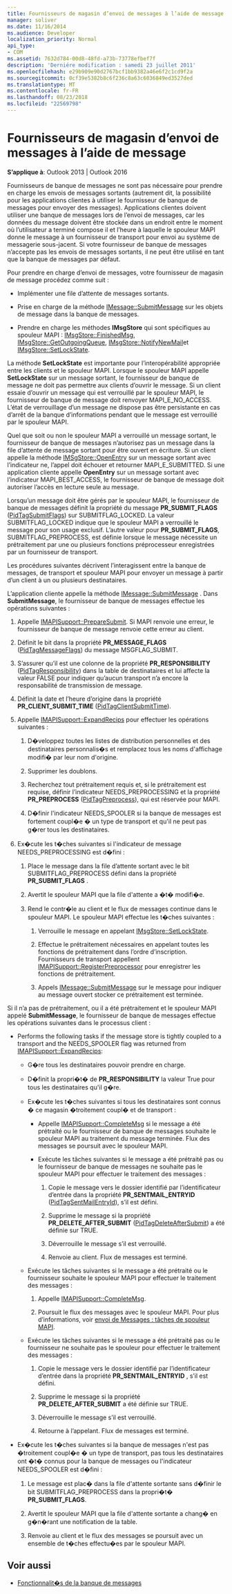 ```yaml
---
title: Fournisseurs de magasin d’envoi de messages à l’aide de message
manager: soliver
ms.date: 11/16/2014
ms.audience: Developer
localization_priority: Normal
api_type:
- COM
ms.assetid: 7632d784-00d8-48fd-a73b-73778efbef7f
description: 'Derniére modification : samedi 23 juillet 2011'
ms.openlocfilehash: e29b909e90d2767bcf1bb9382a46e6f2c1cd9f2a
ms.sourcegitcommit: 0cf39e5382b8c6f236c8a63c6036849ed3527ded
ms.translationtype: MT
ms.contentlocale: fr-FR
ms.lasthandoff: 08/23/2018
ms.locfileid: "22569798"
---
```

# <a name="sending-messages-by-using-message-store-providers"></a>Fournisseurs de magasin d’envoi de messages à l’aide de message

**S’applique à**: Outlook 2013 | Outlook 2016 
  
Fournisseurs de banque de messages ne sont pas nécessaire pour prendre en charge les envois de messages sortants (autrement dit, la possibilité pour les applications clientes à utiliser le fournisseur de banque de messages pour envoyer des messages). Applications clientes doivent utiliser une banque de messages lors de l’envoi de messages, car les données du message doivent être stockée dans un endroit entre le moment où l’utilisateur a terminé compose il et l’heure à laquelle le spouleur MAPI donne le message à un fournisseur de transport pour envoi au système de messagerie sous-jacent. Si votre fournisseur de banque de messages n’accepte pas les envois de messages sortants, il ne peut être utilisé en tant que la banque de messages par défaut.
  
Pour prendre en charge d’envoi de messages, votre fournisseur de magasin de message procédez comme suit :
  
- Implémenter une file d’attente de messages sortants.
    
- Prise en charge de la méthode [IMessage::SubmitMessage](imessage-submitmessage.md) sur les objets de message dans la banque de messages. 
    
- Prendre en charge les méthodes **IMsgStore** qui sont spécifiques au spouleur MAPI : [IMsgStore::FinishedMsg](imsgstore-finishedmsg.md), [IMsgStore::GetOutgoingQueue](imsgstore-getoutgoingqueue.md), [IMsgStore::NotifyNewMail](imsgstore-notifynewmail.md)et [IMsgStore::SetLockState](imsgstore-setlockstate.md).
    
La méthode **SetLockState** est importante pour l’interopérabilité appropriée entre les clients et le spouleur MAPI. Lorsque le spouleur MAPI appelle **SetLockState** sur un message sortant, le fournisseur de banque de message ne doit pas permettre aux clients d’ouvrir le message. Si un client essaie d’ouvrir un message qui est verrouillé par le spouleur MAPI, le fournisseur de banque de message doit renvoyer MAPI_E_NO_ACCESS. L’état de verrouillage d’un message ne dispose pas être persistante en cas d’arrêt de la banque d’informations pendant que le message est verrouillé par le spouleur MAPI. 
  
Quel que soit ou non le spouleur MAPI a verrouillé un message sortant, le fournisseur de banque de messages n’autorisez pas un message dans la file d’attente de message sortant pour être ouvert en écriture. Si un client appelle la méthode [IMSgStore::OpenEntry](imsgstore-openentry.md) sur un message sortant avec l’indicateur ne, l’appel doit échouer et retourner MAPI_E_SUBMITTED. Si une application cliente appelle **OpenEntry** sur un message sortant avec l’indicateur MAPI_BEST_ACCESS, le fournisseur de banque de message doit autoriser l’accès en lecture seule au message. 
  
Lorsqu’un message doit être gérés par le spouleur MAPI, le fournisseur de banque de messages définit la propriété du message **PR_SUBMIT_FLAGS** ([PidTagSubmitFlags](pidtagsubmitflags-canonical-property.md)) sur SUBMITFLAG_LOCKED. La valeur SUBMITFLAG_LOCKED indique que le spouleur MAPI a verrouillé le message pour son usage exclusif. L’autre valeur pour **PR_SUBMIT_FLAGS**, SUBMITFLAG_PREPROCESS, est définie lorsque le message nécessite un prétraitement par une ou plusieurs fonctions préprocesseur enregistrées par un fournisseur de transport.
  
Les procédures suivantes décrivent l’interagissent entre la banque de messages, de transport et spouleur MAPI pour envoyer un message à partir d’un client à un ou plusieurs destinataires. 
  
L’application cliente appelle la méthode [IMessage::SubmitMessage](imessage-submitmessage.md) . Dans **SubmitMessage**, le fournisseur de banque de messages effectue les opérations suivantes :
  
1. Appelle [IMAPISupport::PrepareSubmit](imapisupport-preparesubmit.md). Si MAPI renvoie une erreur, le fournisseur de banque de message renvoie cette erreur au client.
    
2. Définit le bit dans la propriété **PR_MESSAGE_FLAGS** ([PidTagMessageFlags](pidtagmessageflags-canonical-property.md)) du message MSGFLAG_SUBMIT.
    
3. S’assurer qu’il est une colonne de la propriété **PR_RESPONSIBILITY** ([PidTagResponsibility](pidtagresponsibility-canonical-property.md)) dans la table de destinataires et lui affecte la valeur FALSE pour indiquer qu’aucun transport n’a encore la responsabilité de transmission de message.
    
4. Définit la date et l’heure d’origine dans la propriété **PR_CLIENT_SUBMIT_TIME** ([PidTagClientSubmitTime](pidtagclientsubmittime-canonical-property.md)).
    
5. Appelle [IMAPISupport::ExpandRecips](imapisupport-expandrecips.md) pour effectuer les opérations suivantes : 
    
    1. D�veloppez toutes les listes de distribution personnelles et des destinataires personnalis�s et remplacez tous les noms d'affichage modifi� par leur nom d'origine.
        
    2. Supprimer les doublons.
        
    3. Recherchez tout prétraitement requis et, si le prétraitement est requise, définir l’indicateur NEEDS_PREPROCESSING et la propriété **PR_PREPROCESS** ([PidTagPreprocess](pidtagpreprocess-canonical-property.md)), qui est réservée pour MAPI. 
        
    4. D�finir l'indicateur NEEDS_SPOOLER si la banque de messages est fortement coupl�e � un type de transport et qu'il ne peut pas g�rer tous les destinataires. 
    
6. Ex�cute les t�ches suivantes si l'indicateur de message NEEDS_PREPROCESSING est d�fini :
    
    1. Place le message dans la file d’attente sortant avec le bit SUBMITFLAG_PREPROCESS défini dans la propriété **PR_SUBMIT_FLAGS** . 
        
    2. Avertit le spouleur MAPI que la file d'attente a �t� modifi�e.
        
    3. Rend le contr�le au client et le flux de messages continue dans le spouleur MAPI. Le spouleur MAPI effectue les t�ches suivantes : 
    
       1. Verrouille le message en appelant [IMsgStore::SetLockState](imsgstore-setlockstate.md).
            
       2. Effectue le prétraitement nécessaires en appelant toutes les fonctions de prétraitement dans l’ordre d’inscription. Fournisseurs de transport appellent [IMAPISupport::RegisterPreprocessor](imapisupport-registerpreprocessor.md) pour enregistrer les fonctions de prétraitement. 
            
       3. Appels [IMessage::SubmitMessage](imessage-submitmessage.md) sur le message pour indiquer au message ouvert stocker ce prétraitement est terminée. 
    
Si il n’a pas de prétraitement, ou il a été prétraitement et le spouleur MAPI appelé **SubmitMessage**, le fournisseur de banque de messages effectue les opérations suivantes dans le processus client : 
  
- Performs the following tasks if the message store is tightly coupled to a transport and the NEEDS_SPOOLER flag was returned from [IMAPISupport::ExpandRecips](imapisupport-expandrecips.md):
    
   - G�re tous les destinataires pouvoir prendre en charge.
    
   - D�finit la propri�t� de **PR_RESPONSIBILITY** la valeur True pour tous les destinataires qu'il g�re. 
    
   - Ex�cute les t�ches suivantes si tous les destinataires sont connus � ce magasin �troitement coupl� et de transport : 
    
     - Appelle [IMAPISupport::CompleteMsg](imapisupport-completemsg.md) si le message a été prétraité ou le fournisseur de banque de messages souhaite le spouleur MAPI au traitement du message terminée. Flux des messages se poursuit avec le spouleur MAPI. 
    
     - Exécute les tâches suivantes si le message a été prétraité pas ou le fournisseur de banque de messages ne souhaite pas le spouleur MAPI pour effectuer le traitement des messages :
    
       1. Copie le message vers le dossier identifié par l’identificateur d’entrée dans la propriété **PR_SENTMAIL_ENTRYID** ([PidTagSentMailEntryId](pidtagsentmailentryid-canonical-property.md)), s’il est défini.
            
       2. Supprime le message si la propriété **PR_DELETE_AFTER_SUBMIT** ([PidTagDeleteAfterSubmit](pidtagdeleteaftersubmit-canonical-property.md)) a été définie sur TRUE.
            
       3. Déverrouille le message s’il est verrouillé.
            
       4. Renvoie au client. Flux de messages est terminé.
    
  - Exécute les tâches suivantes si le message a été prétraité ou le fournisseur souhaite le spouleur MAPI pour effectuer le traitement des messages :
    
    1. Appelle [IMAPISupport::CompleteMsg](imapisupport-completemsg.md). 
          
    2. Poursuit le flux des messages avec le spouleur MAPI. Pour plus d’informations, voir [envoi de Messages : tâches de spouleur MAPI](sending-messages-mapi-spooler-tasks.md).
    
  - Exécute les tâches suivantes si le message a été prétraité pas ou le fournisseur ne souhaite pas le spouleur pour effectuer le traitement des messages :
    
    1. Copie le message vers le dossier identifié par l’identificateur d’entrée dans la propriété **PR_SENTMAIL_ENTRYID** , s’il est défini. 
        
    2. Supprime le message si la propriété **PR_DELETE_AFTER_SUBMIT** a été définie sur TRUE. 
        
    3. Déverrouille le message s’il est verrouillé. 
        
    4. Retourne à l’appelant. Flux de messages est terminé.
    
- Ex�cute les t�ches suivantes si la banque de messages n'est pas �troitement coupl�e � un type de transport, pas tous les destinataires ont �t� connus pour la banque de messages ou l'indicateur NEEDS_SPOOLER est d�fini :
    
  1. Le message est plac� dans la file d'attente sortante sans d�finir le bit SUBMITFLAG_PREPROCESS dans la propri�t� **PR_SUBMIT_FLAGS**. 
    
  2. Avertit le spouleur MAPI que la file d'attente sortante a chang� en g�n�rant une notification de la table. 
    
  3. Renvoie au client et le flux des messages se poursuit avec un ensemble de t�ches effectu�es par le spouleur MAPI.
    
## <a name="see-also"></a>Voir aussi

- [Fonctionnalit�s de la banque de messages](message-store-features.md)

